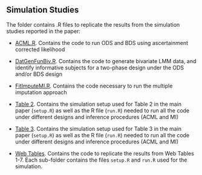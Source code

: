 ## Simulation Studies

The folder contains .R files to replicate the results from the simulation studies reported in the paper:

* [ACML.R](https://github.com/ChiaraDG/MultivariateODS_LMM/blob/main/Simulation%20Studies/ACML.R). Contains the code to run ODS and BDS using ascertainment corrected likelihood

* [DatGenFunBiv.R](https://github.com/ChiaraDG/MultivariateODS_LMM/blob/main/Simulation%20Studies/DatGenFunBiv.R). Contains the code to generate bivariate LMM data, and identify informative subjects for a two-phase design under the ODS and/or BDS design

* [FitImputeMI.R](https://github.com/ChiaraDG/MultivariateODS_LMM/blob/main/Simulation%20Studies/FitImputeMI.R). Contains the code necessary to run the multiple imputation approach

* [Table 2](https://github.com/ChiaraDG/MultivariateODS_LMM/tree/main/Simulation%20Studies/Table%202). Contains the simulation setup used for Table 2 in the main paper (`setup.R`) as well as the R file (`run.R`) needed to run all the code under different designs and inference procedures (ACML and MI)

* [Table 3](https://github.com/ChiaraDG/MultivariateODS_LMM/tree/main/Simulation%20Studies/Table%203). Contains the simulation setup used for Table 3 in the main paper (`setup.R`) as well as the R file (`run.R`) needed to run all the code under different designs and inference procedures (ACML and MI)

* [Web Tables](https://github.com/ChiaraDG/MultivariateODS_LMM/tree/main/Simulation%20Studies/Web%20Tables). Contains the code to replicate the results from Web Tables 1-7. Each sub-folder contains the files `setup.R` and `run.R` used for the simulation.
